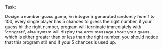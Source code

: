 Task:

Design a number-guess game, An integer is generated randomly from 1 to 100, every single player has 5 chances to
guess the right number, if your guess hit the right number, program will terminate immediately with 'congrats',
else system will display the error message about your guess, which is either greater than or less than the right number,
you should notice that this program still end if your 5 chances is used up.